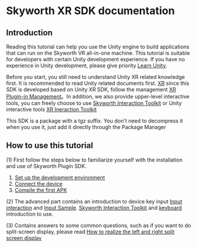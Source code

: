 <!--
 * @Author: xieminghui
 * @Date: 2021-12-13 09:28:24
 * @Description: Description
 * @LastEditors: xieminghui
 * @LastEditTime: 2021-12-13 09:42:06
 * @Copyright: Copyright 2020 Skyworth VR. All rights reserved.
-->
Skyworth XR SDK documentation
===
## Introduction
Reading this tutorial can help you use the Unity engine to build applications that can run on the Skyworth VR all-in-one machine.
This tutorial is suitable for developers with certain Unity development experience. If you have no experience in Unity development, please give priority [Learn Unity](https://unity.cn/university).

Before you start, you still need to understand Unity XR related knowledge first. It is recommended to read Unity related documents first. [XR](https://docs.unity3d.com/Manual/XR.html) since this SDK is developed based on Unity XR SDK, follow the management [XR Plugin-in Management](https://docs.unity3d.com/Packages/com.unity.xr.management@3.2/manual/index.html)。In addition, we also provide upper-level interactive tools, you can freely choose to use [Skyworth Interaction Toolkit](articles/skyworth_interaction_tools.md) or Unity interactive tools [XR Ineraction Toolkit](https://docs.unity3d.com/Packages/com.unity.xr.interaction.toolkit@0.10/manual/index.html)

This SDK is a package with a tgz suffix. You don't need to decompress it when you use it, just add it directly through the Package Manager
## How to use this tutorial
(1) First follow the steps below to familiarize yourself with the installation and use of Skyworth Plugin SDK.
   1. [Set up the development environment](doc/set_dev.md)
   2. [Connect the device](doc/connectdevice.md)
   3. [Compile the first APK](doc/build_first_apk.md)

(2) The advanced part contains an introduction to device key input [Input interaction](doc/input.md) and [Input Sample](doc/sample.md). [Skyworth Interaction Toolkit](doc/skyworth_interaction_tools.md) and [keyboard](doc/keyboard.md) introduction to use.

(3) Contains answers to some common questions, such as if you want to do split-screen display, please read [How to realize the left and right split screen display](doc/sereo_sample.md)
